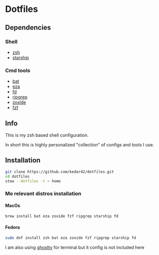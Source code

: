 # Dotfiles

## Dependencies

### Shell

- [zsh](https://github.com/zsh-users/zsh)
- [starship](https://starship.rs)

### Cmd tools

- [bat](https://github.com/sharkdp/bat)
- [eza](https://github.com/eza-community/eza)
- [fd](https://github.com/sharkdp/fd)
- [ripgrep](https://github.com/BurntSushi/ripgrep)
- [zoxide](https://github.com/ajeetdsouza/zoxide)
- [fzf](https://github.com/junegunn/fzf)


## Info

This is my zsh based shell configuration.

In short this is highly personalized "collection" of configs and tools I use.

## Installation

```bash
git clone https://github.com/kedar42/dotfiles.git
cd dotfiles
stow --dotfiles -t ~ home
```

### Me relevant distros installation

#### MacOs

```bash
brew install bat eza zoxide fzf ripgrep starship fd
```

#### Fedora

```bash
sudo dnf install zsh bat eza zoxide fzf ripgrep starship fd
```

I am also using [ghostty](https://ghostty.org/) for terminal but it config is not included here 
